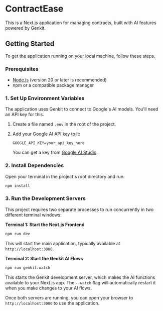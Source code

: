 # ContractEase

This is a Next.js application for managing contracts, built with AI features powered by Genkit.

## Getting Started

To get the application running on your local machine, follow these steps.

### Prerequisites

- [Node.js](https://nodejs.org/) (version 20 or later is recommended)
- npm or a compatible package manager

### 1. Set Up Environment Variables

The application uses Genkit to connect to Google's AI models. You'll need an API key for this.

1.  Create a file named `.env` in the root of the project.
2.  Add your Google AI API key to it:

    ```
    GOOGLE_API_KEY=your_api_key_here
    ```

    You can get a key from [Google AI Studio](https://aistudio.google.com/app/apikey).

### 2. Install Dependencies

Open your terminal in the project's root directory and run:

```bash
npm install
```

### 3. Run the Development Servers

This project requires two separate processes to run concurrently in two different terminal windows:

**Terminal 1: Start the Next.js Frontend**

```bash
npm run dev
```

This will start the main application, typically available at `http://localhost:3000`.

**Terminal 2: Start the Genkit AI Flows**

```bash
npm run genkit:watch
```

This starts the Genkit development server, which makes the AI functions available to your Next.js app. The `--watch` flag will automatically restart it when you make changes to your AI flows.

Once both servers are running, you can open your browser to `http://localhost:3000` to use the application.

